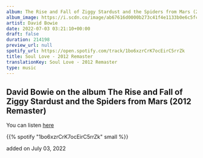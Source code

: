 ```yaml
---
album: The Rise and Fall of Ziggy Stardust and the Spiders from Mars (2012 Remaster)
album_image: https://i.scdn.co/image/ab67616d0000b273c41f4e1133b0e6c5fcf58680
artist: David Bowie
date: 2022-07-03 03:21:10+00:00
draft: false
duration: 214198
preview_url: null
spotify_url: https://open.spotify.com/track/1bo6xzrCrK7ocEirC5rrZk
title: Soul Love - 2012 Remaster
translationKey: Soul Love - 2012 Remaster
type: music
---
```


## David Bowie on the album The Rise and Fall of Ziggy Stardust and the Spiders from Mars (2012 Remaster)

You can listen [here](https://open.spotify.com/track/1bo6xzrCrK7ocEirC5rrZk)

{{% spotify "1bo6xzrCrK7ocEirC5rrZk" small %}}

added on July 03, 2022